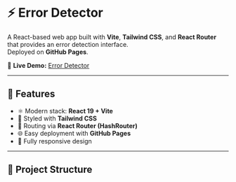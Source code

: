 # ⚡ Error Detector

A React-based web app built with **Vite**, **Tailwind CSS**, and **React Router** that provides an error detection interface.  
Deployed on **GitHub Pages**.

🔗 **Live Demo:** [Error Detector](https://DebjitDey534.github.io/Error-Detector/)

---

## 🚀 Features
- ⚛️ Modern stack: **React 19 + Vite**
- 🎨 Styled with **Tailwind CSS**
- 🔄 Routing via **React Router (HashRouter)**
- 🌐 Easy deployment with **GitHub Pages**
- 📱 Fully responsive design

---

## 📂 Project Structure

